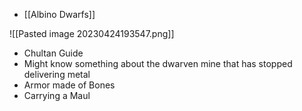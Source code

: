 - [[Albino Dwarfs]]

![[Pasted image 20230424193547.png]]
- Chultan Guide
- Might know something about the dwarven mine that has stopped delivering metal 
- Armor made of Bones
- Carrying a Maul